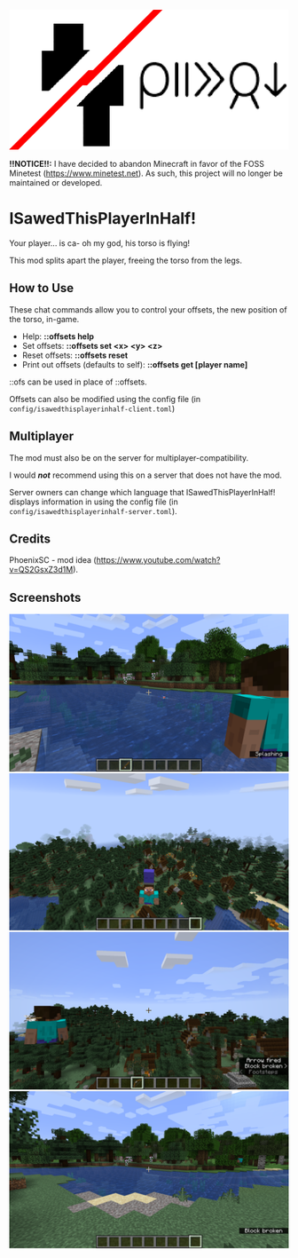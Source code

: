 ![mi tu e jan ni](./src/main/resources/modicon.png)

**!!NOTICE!!:** I have decided to abandon Minecraft in favor of the FOSS
Minetest (https://www.minetest.net). As such, this project will no longer be
maintained or developed.

# ISawedThisPlayerInHalf!

Your player... is ca- oh my god, his torso is flying!

This mod splits apart the player, freeing the torso from the legs.

## How to Use

These chat commands allow you to control your offsets, the new position of the
torso, in-game.

* Help: **::offsets help**
* Set offsets: **::offsets set \<x> \<y> \<z>**
* Reset offsets: **::offsets reset**
* Print out offsets (defaults to self): **::offsets get [player name]**

::ofs can be used in place of ::offsets.

Offsets can also be modified using the config file (in
`config/isawedthisplayerinhalf-client.toml`)

## Multiplayer

The mod must also be on the server for multiplayer-compatibility.

I would **_not_** recommend using this on a server that does not have the mod.

Server owners can change which language that ISawedThisPlayerInHalf! displays
information in using the config file (in
`config/isawedthisplayerinhalf-server.toml`).

## Credits
PhoenixSC - mod idea (https://www.youtube.com/watch?v=QS2GsxZ3d1M).

## Screenshots

![screenshot](screenshots/fishin.png)
![screenshot](screenshots/pantshead.png)
![screenshot](screenshots/arrow.png)
![screenshot](screenshots/toTheRight.png)
